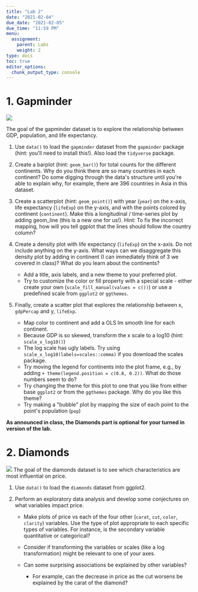 ```yaml
---
title: "Lab 2"
date: "2021-02-04"
due_date: "2021-02-05"
due_time: "11:59 PM"
menu:
  assignment:
    parent: Labs
    weight: 2
type: docs
toc: true
editor_options: 
  chunk_output_type: console
---
```




# 1. Gapminder
![](https://storage.googleapis.com/kaggle-datasets-images/373567/726490/b870208e6f91c6a6c940f8a4df111c87/dataset-cover.png?t=2019-10-22-19-47-34)

The goal of the gapminder dataset is to explore the relationship between GDP, population, and life expectancy.

1.  Use `data()` to load the `gapminder` dataset from the `gapminder` package (hint: you'll need to install this!). Also load the `tidyverse` package. 

2. Create a barplot (hint: `geom_bar()`) for total counts for the different continents. Why do you think there are so many countries in each continent? Do some digging through the data's structure until you're able to explain why, for example, there are 396 countries in Asia in this dataset.

3.  Create a scatterplot (hint: `geom_point()`) with year (`year`) on the x-axis, life expectancy (`lifeExp`) on the y-axis, and with the points colored by continent (`continent`). Make this a longitudinal / time-series plot by adding geom_line (this is a new one for us!). Hint: To fix the incorrect mapping, how will you tell ggplot that the lines should follow the country column?

4.  Create a density plot with life expectancy (`lifeExp`) on the x-axis. Do not include anything on the y-axis. What ways can we disaggregate this density plot by adding in continent (I can immediately think of 3 we covered in class)? What do you learn about the continents?

    -   Add a title, axis labels, and a new theme to your preferred plot.
    -   Try to customize the color or fill property with a special scale - either create your own (`scale_fill_manual(values = c())`) or use a predefined scale from `ggplot2` or `ggthemes`.

5.  Finally, create a scatter plot that explores the relationship between x, `gdpPercap` and y, `lifeExp`.

    -   Map color to continent and add a OLS lm smooth line for each continent.
    -   Because GDP is so skewed, transform the x scale to a log10 (hint: `scale_x_log10()`)
    -   The log scale has ugly labels. Try using `scale_x_log10(labels=scales::comma)` if you download the scales package.
    -   Try moving the legend for continents into the plot frame, e.g., by adding `+ theme(legend.position = c(0.8, 0.2))`. What do those numbers seem to do?
    -   Try changing the theme for this plot to one that you like from either base `ggplot2` or from the `ggthemes` package. Why do you like this theme?
    -   Try making a "bubble" plot by mapping the size of each point to the point's population (`pop`)


**As announced in class, the Diamonds part is optional for your turned in version of the lab.**



# 2. Diamonds
![](https://datasciencereview.com/wp-content/uploads/2018/08/Diamond-Carat-Relationship.png)
The goal of the diamonds dataset is to see which characteristics are most influential on price.

1.  Use `data()` to load the `diamonds` dataset from ggplot2.

2.  Perform an exploratory data analysis and develop some conjectures on what variables impact price.

    -   Make plots of price vs each of the four other (`carat`, `cut`, `color`, `clarity`) variables. Use the type of plot appropriate to each specific types of variables. For instance, is the secondary variable quantitative or categorical? 

    -   Consider if transforming the variables or scales (like a log transformation) might be relevant to one of your axes.

    -   Can some surprising associations be explained by other variables?

        -   For example, can the decrease in price as the cut worsens be explained by the carat of the diamond?
